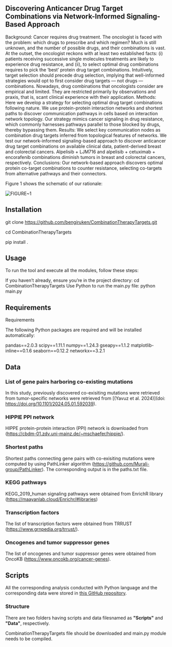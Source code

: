 ## Discovering Anticancer Drug Target Combinations via Network-Informed Signaling-Based Approach 

Background: Cancer requires drug treatment. The oncologist is faced with the problem: which drugs to prescribe and which regimen? Much is still unknown, and the number of possible drugs, and their combinations is vast. At the outset, the oncologist reckons with at least two established facts: (i) patients receiving successive single molecules treatments are likely to experience drug resistance, and (ii), to select optimal drug combinations requires to pick the ‘best’ protein drug target combinations. Intuitively, target selection should precede drug selection, implying that well-informed strategies would opt to first consider drug targets — not drugs — combinations. Nowadays, drug combinations that oncologists consider are empirical and limited. They are restricted primarily by observations and praxis, that is, scant clinical experience with their application. 
Methods: Here we develop a strategy for selecting optimal drug target combinations following nature. We use protein-protein interaction networks and shortest paths to discover communication pathways in cells based on interaction network topology. Our strategy mimics cancer signaling in drug resistance, which commonly harnesses pathways parallel to those blocked by drugs, thereby bypassing them. 
Results: We select key communication nodes as combination drug targets inferred from topological features of networks. We test our network-informed signaling-based approach to discover anticancer drug target combinations on available clinical data, patient-derived breast and colorectal cancers. Alpelisib + LJM716 and alpelisib + cetuximab + encorafenib combinations diminish tumors in breast and colorectal cancers, respectively.
Conclusions: Our network-based approach discovers optimal protein co-target combinations to counter resistance, selecting co-targets from alternative pathways and their connectors.


Figure 1 shows the schematic of our rationale:

![FIGURE~1](https://github.com/user-attachments/assets/e83b183a-419b-433e-bcdc-c09fc89c418c)


## Installation

git clone https://github.com/bengiruken/CombinationTherapyTargets.git

cd CombinationTherapyTargets

pip install .

## Usage
To run the tool and execute all the modules, follow these steps:

If you haven’t already, ensure you’re in the project directory:
cd CombinationTherapyTargets
Use Python to run the main.py file:
python main.py

## Requirements
Requirements

The following Python packages are required and will be installed automatically:

pandas==2.0.3
scipy==1.11.1
numpy==1.24.3
gseapy==1.1.2
matplotlib-inline==0.1.6
seaborn==0.12.2
networkx==3.2.1



## Data

### List of gene pairs harboring co-existing mutations

In this study, previously discovered co-exisiting mutations were retrieved from tumor-specific networks were retrieved from [(Yavuz et al. 2024)](doi: https://doi.org/10.1101/2024.05.01.592039). 

### HIPPIE PPI network

HIPPE protein-protein interaction (PPI) network is downloaded from (https://cbdm-01.zdv.uni-mainz.de/~mschaefer/hippie/).


### Shortest paths
Shortest paths connecting gene pairs with co-exisiting mutations were computed by using PathLinker algorithm (https://github.com/Murali-group/PathLinker). The corresponding output is in the paths.txt file.


### KEGG pathways

KEGG_2019_human signaling pathways were obtained from EnrichR library (https://maayanlab.cloud/Enrichr/#libraries)


### Transcription factors 
The list of transcription factors were obtained from TRRUST (https://www.grnpedia.org/trrust/).

### Oncogenes and tumor suppressor genes
The list of oncogenes and tumor suppressor genes were obtained from OncoKB (https://www.oncokb.org/cancer-genes).

## Scripts

All the corresponding analysis conducted with Python language and the corresponding data were stored in [this GitHub repository](https://github.com/bengiruken/CombinationTherapyTargets).

### Structure

There are two folders having scripts and data filesnamed as **"Scripts"** and **"Data"**, respectively.

CombinationTherapyTargets file should be downloaded and main.py module needs to be compiled. 


